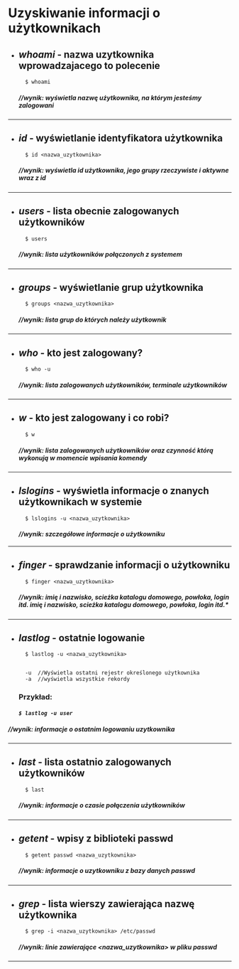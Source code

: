 # Uzyskiwanie informacji o użytkownikach

* ## _**whoami**_ - nazwa uzytkownika wprowadzajacego to polecenie 
		$ whoami
	##### *//wynik: wyświetla nazwę użytkownika, na którym jesteśmy zalogowani*
---
* ## _**id**_ - wyświetlanie identyfikatora użytkownika
		$ id <nazwa_uzytkownika>
	##### *//wynik: wyświetla id użytkownika, jego grupy rzeczywiste i aktywne wraz z id*
---
* ## _**users**_ - lista obecnie zalogowanych użytkowników
		$ users
	##### *//wynik: lista użytkowników połączonych z systemem*
---
* ## _**groups**_ - wyświetlanie grup użytkownika 
		$ groups <nazwa_uzytkownika>
	##### *//wynik: lista grup do których należy użytkownik*
---
* ## _**who**_ - kto jest zalogowany?
 		$ who -u
	##### *//wynik: lista zalogowanych użytkowników, terminale użytkowników*
---
* ## _**w**_ - kto jest zalogowany i co robi?
		$ w
	##### *//wynik: lista zalogowanych użytkowników oraz czynność którą wykonują w momencie wpisania komendy*
---
* ## _**lslogins**_ - wyświetla informacje o znanych użytkownikach w systemie
		$ lslogins -u <nazwa_uzytkownika>
	#### *//wynik: szczegółowe informacje o użytkowniku*
---
* ## _**finger**_ - sprawdzanie informacji o użytkowniku
		$ finger <nazwa_uzytkownika>
	#####   *//wynik: imię i nazwisko, scieżka katalogu domowego, powłoka, login itd.* imię i nazwisko, scieżka katalogu domowego, powłoka, login itd.*
---
* ## _**lastlog**_ - ostatnie logowanie
		$ lastlog -u <nazwa_uzytkownika>


		-u 	//Wyświetla ostatni rejestr określonego użytkownika
		-a 	//wyświetla wszystkie rekordy

	### Przykład:
	#### *`$ lastlog -u user`*
##### *//wynik: informacje o ostatnim logowaniu uzytkownika*
---
* ## _**last**_ - lista ostatnio zalogowanych użytkowników
		$ last
	##### *//wynik: informacje o czasie połączenia użytkowników*
---
* ## _**getent**_ - wpisy z biblioteki passwd
		$ getent passwd <nazwa_uzytkownika>
	##### *//wynik: informacje o uzytkowniku z bazy danych passwd*
---
* ## _**grep**_ - lista wierszy zawierająca nazwę użytkownika
		$ grep -i <nazwa_uzytkownika> /etc/passwd
	##### *//wynik: linie zawierające <nazwa_uzytkownika> w pliku passwd*
---


	


	






